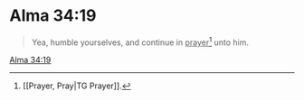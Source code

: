 # Alma 34:19

> Yea, humble yourselves, and continue in <u>prayer</u>[^a] unto him.

[Alma 34:19](https://www.churchofjesuschrist.org/study/scriptures/bofm/alma/34?lang=eng&id=p19#p19)


[^a]: [[Prayer, Pray|TG Prayer]].  
